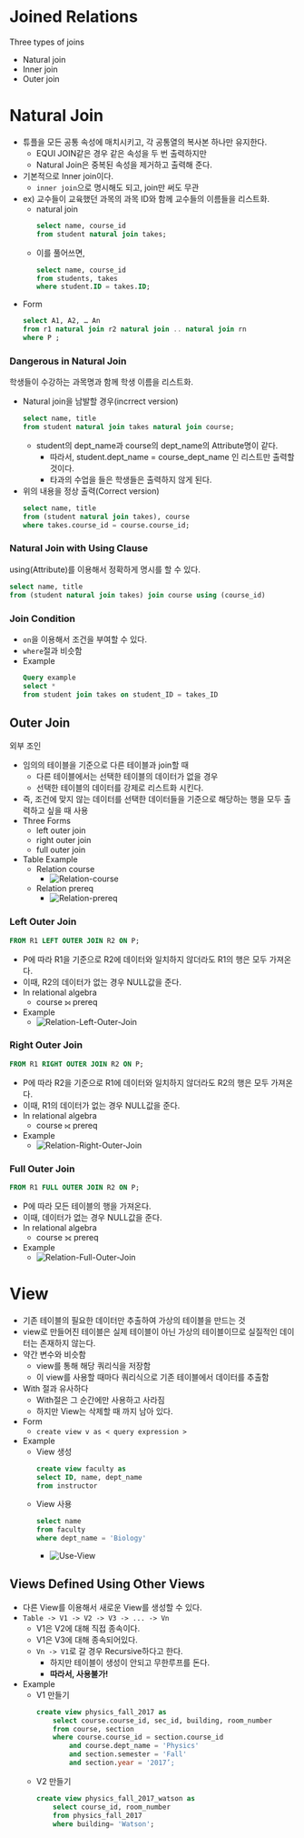 # Joined Relations
Three types of joins
- Natural join
- Inner join
- Outer join

# Natural Join
- 튜플을 모든 공통 속성에 매치시키고, 각 공통열의 복사본 하나만 유지한다.
    - EQUI JOIN같은 경우 같은 속성을 두 번 출력하지만
    - Natural Join은 중복된 속성을 제거하고 출력해 준다.
- 기본적으로 Inner join이다.
    - `inner join`으로 명시해도 되고, join만 써도 무관
- ex) 교수들이 교육했던 과목의 과목 ID와 함께 교수들의 이름들을 리스트화.
    - natural join
        ```sql
        select name, course_id
        from student natural join takes;
        ```
    - 이를 풀어쓰면,
        ```sql
        select name, course_id
        from students, takes
        where student.ID = takes.ID;
        ```
- Form
    ```sql
    select A1, A2, … An
    from r1 natural join r2 natural join .. natural join rn
    where P ;
    ```

### Dangerous in Natural Join
학생들이 수강하는 과목명과 함께 학생 이름을 리스트화.
- Natural join을 남발할 경우(incrrect version)
    ```sql
    select name, title
    from student natural join takes natural join course;
    ```
    - student의 dept_name과 course의 dept_name의 Attribute명이 같다.
        - 따라서, student.dept_name = course_dept_name 인 리스트만 출력할 것이다.
        - 타과의 수업을 들은 학생들은 출력하지 않게 된다.
- 위의 내용을 정상 출력(Correct version)
    ```sql
    select name, title
    from (student natural join takes), course
    where takes.course_id = course.course_id;
    ```

### Natural Join with Using Clause
using(Attribute)를 이용해서 정확하게 명시를 할 수 있다.    
```sql
select name, title
from (student natural join takes) join course using (course_id)
```

### Join Condition
- `on`을 이용해서 조건을 부여할 수 있다.
- `where`절과 비슷함
- Example
    ```sql
    Query example
    select *
    from student join takes on student_ID = takes_ID
    ```
## Outer Join
외부 조인
- 임의의 테이블을 기준으로 다른 테이블과 join할 때
    - 다른 테이블에서는 선택한 테이블의 데이터가 없을 경우
    - 선택한 테이블의 데이터를 강제로 리스트화 시킨다.
- 즉, 조건에 맞지 않는 데이터를 선택한 데이터들을 기준으로 해당하는 행을 모두 출력하고 싶을 때 사용
- Three Forms
    - left outer join
    - right outer join
    - full outer join
- Table Example
    - Relation course
        - ![Relation-course](./img/Relation-course.JPG)
    - Relation prereq
        - ![Relation-prereq](./img/Relation-prereq.JPG)

### Left Outer Join
```sql
FROM R1 LEFT OUTER JOIN R2 ON P;
```
- P에 따라 R1을 기준으로 R2에 데이터와 일치하지 않더라도 R1의 행은 모두 가져온다.
- 이때, R2의 데이터가 없는 경우 NULL값을 준다.
- In relational algebra
    - course ⟕ prereq
- Example
    - ![Relation-Left-Outer-Join](./img/Relation-Left-Outer-Join.JPG)

### Right Outer Join
```sql
FROM R1 RIGHT OUTER JOIN R2 ON P;
```
- P에 따라 R2을 기준으로 R1에 데이터와 일치하지 않더라도 R2의 행은 모두 가져온다.
- 이때, R1의 데이터가 없는 경우 NULL값을 준다.
- In relational algebra
    - course ⟖ prereq
- Example
    - ![Relation-Right-Outer-Join](./img/Relation-Right-Outer-Join.JPG)
### Full Outer Join
```sql
FROM R1 FULL OUTER JOIN R2 ON P;
```
- P에 따라 모든 테이블의 행을 가져온다.
- 이때, 데이터가 없는 경우 NULL값을 준다.
- In relational algebra
    - course ⟗ prereq
- Example
    - ![Relation-Full-Outer-Join](./img/Relation-Full-Outer-Join.JPG)

# View
- 기존 테이블의 필요한 데이터만 추출하여 가상의 테이블을 만드는 것
- view로 만들어진 테이블은 실제 테이블이 아닌 가상의 테이블이므로 실질적인 데이터는 존재하지 않는다.
- 약간 변수와 비슷함
    - view를 통해 해당 쿼리식을 저장함
    - 이 view를 사용할 때마다 쿼리식으로 기존 테이블에서 데이터를 추출함
- With 절과 유사하다
    - With절은 그 순간에만 사용하고 사라짐
    - 하지만 View는 삭제할 때 까지 남아 있다.
- Form
    - `create view v as < query expression >`
- Example
    - View 생성
        ```sql
        create view faculty as
        select ID, name, dept_name
        from instructor
        ```
    - View 사용
        ```sql
        select name
        from faculty
        where dept_name = 'Biology'
        ```
        - ![Use-View](./img/Use-View.JPG)

## Views Defined Using Other Views
- 다른 View를 이용해서 새로운 View를 생성할 수 있다.
- `Table -> V1 -> V2 -> V3 -> ... -> Vn`
    - V1은 V2에 대해 직접 종속이다.
    - V1은 V3에 대해 종속되어있다.
    - `Vn -> V1`로 갈 경우 Recursive하다고 한다.
        - 하지만 테이블이 생성이 안되고 무한루프를 돈다.
        - **따라서, 사용불가!**
- Example
    - V1 만들기
        ```sql
        create view physics_fall_2017 as
            select course.course_id, sec_id, building, room_number
            from course, section
            where course.course_id = section.course_id
                and course.dept_name = 'Physics'
                and section.semester = 'Fall'
                and section.year = '2017’;
        ```
    - V2 만들기
        ```sql
        create view physics_fall_2017_watson as
            select course_id, room_number
            from physics_fall_2017
            where building= 'Watson';
        ```
    